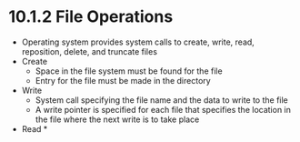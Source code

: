 # 10.1.2 File Operations

* Operating system provides system calls to create, write, read, reposition, delete, and truncate files
* Create
  * Space in the file system must be found for the file
  * Entry for the file must be made in the directory
* Write
  * System call specifying the file name and the data to write to the file
  * A write pointer is specified for each file that specifies the location in the file where the next write is to take place
* Read
  * 

